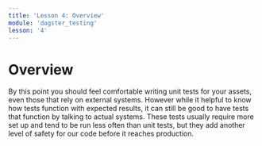```yaml
---
title: 'Lesson 4: Overview'
module: 'dagster_testing'
lesson: '4'
---
```


# Overview

By this point you should feel comfortable writing unit tests for your assets, even those that rely on external systems. However while it helpful to know how tests function with expected results, it can still be good to have tests that function by talking to actual systems. These tests usually require more set up and tend to be run less often than unit tests, but they add another level of safety for our code before it reaches production.